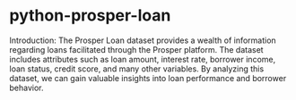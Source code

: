 # python-prosper-loan

Introduction:
The Prosper Loan dataset provides a wealth of information regarding loans facilitated through the Prosper platform. The dataset includes attributes such as loan amount, interest rate, borrower income, loan status, credit score, and many other variables. By analyzing this dataset, we can gain valuable insights into loan performance and borrower behavior.
